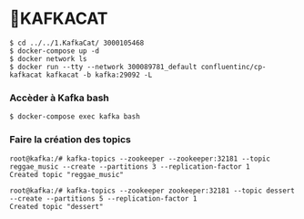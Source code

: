
# 🔎KAFKACAT 

```
$ cd ../../1.KafkaCat/ 3000105468 
$ docker-compose up -d 
$ docker network ls
$ docker run --tty --network 300089781_default confluentinc/cp-kafkacat kafkacat -b kafka:29092 -L
```
### Accèder à Kafka bash

```
$ docker-compose exec kafka bash 
```
### Faire la création des topics
```
root@kafka:/# kafka-topics --zookeeper --zookeeper:32181 --topic reggae_music --create --partitions 3 --replication-factor 1
Created topic "reggae_music"
```
```
root@kafka:/# kafka-topics --zookeeper zookeeper:32181 --topic dessert --create --partitions 5 --replication-factor 1
Created topic "dessert"
```

